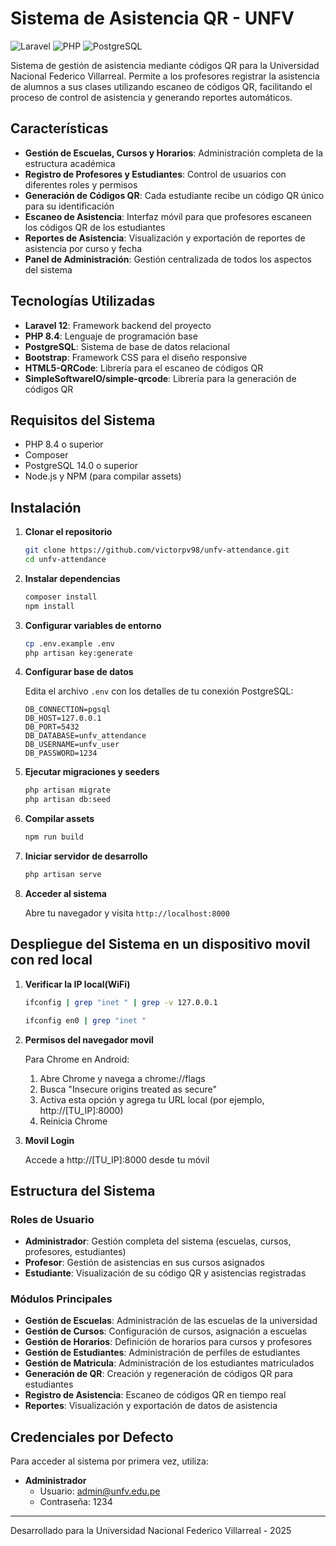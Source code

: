 # Sistema de Asistencia QR - UNFV

![Laravel](https://img.shields.io/badge/Laravel-12.x-FF2D20?style=for-the-badge&logo=laravel)
![PHP](https://img.shields.io/badge/PHP-8.4-777BB4?style=for-the-badge&logo=php)
![PostgreSQL](https://img.shields.io/badge/PostgreSQL-14.0-336791?style=for-the-badge&logo=postgresql)

Sistema de gestión de asistencia mediante códigos QR para la Universidad Nacional Federico Villarreal. Permite a los profesores registrar la asistencia de alumnos a sus clases utilizando escaneo de códigos QR, facilitando el proceso de control de asistencia y generando reportes automáticos.

## Características

- **Gestión de Escuelas, Cursos y Horarios**: Administración completa de la estructura académica
- **Registro de Profesores y Estudiantes**: Control de usuarios con diferentes roles y permisos
- **Generación de Códigos QR**: Cada estudiante recibe un código QR único para su identificación
- **Escaneo de Asistencia**: Interfaz móvil para que profesores escaneen los códigos QR de los estudiantes
- **Reportes de Asistencia**: Visualización y exportación de reportes de asistencia por curso y fecha
- **Panel de Administración**: Gestión centralizada de todos los aspectos del sistema

## Tecnologías Utilizadas

- **Laravel 12**: Framework backend del proyecto
- **PHP 8.4**: Lenguaje de programación base
- **PostgreSQL**: Sistema de base de datos relacional
- **Bootstrap**: Framework CSS para el diseño responsive
- **HTML5-QRCode**: Librería para el escaneo de códigos QR
- **SimpleSoftwareIO/simple-qrcode**: Librería para la generación de códigos QR

## Requisitos del Sistema

- PHP 8.4 o superior
- Composer
- PostgreSQL 14.0 o superior
- Node.js y NPM (para compilar assets)

## Instalación

1. **Clonar el repositorio**
   ```bash
   git clone https://github.com/victorpv98/unfv-attendance.git
   cd unfv-attendance
   ```

2. **Instalar dependencias**
   ```bash
   composer install
   npm install
   ```

3. **Configurar variables de entorno**
   ```bash
   cp .env.example .env
   php artisan key:generate
   ```

4. **Configurar base de datos**
   
   Edita el archivo `.env` con los detalles de tu conexión PostgreSQL:
   ```
   DB_CONNECTION=pgsql
   DB_HOST=127.0.0.1
   DB_PORT=5432
   DB_DATABASE=unfv_attendance
   DB_USERNAME=unfv_user
   DB_PASSWORD=1234
   ```

5. **Ejecutar migraciones y seeders**
   ```bash
   php artisan migrate
   php artisan db:seed
   ```

6. **Compilar assets**
   ```bash
   npm run build
   ```

7. **Iniciar servidor de desarrollo**
   ```bash
   php artisan serve
   ```

8. **Acceder al sistema**
   
   Abre tu navegador y visita `http://localhost:8000`

## Despliegue del Sistema en un dispositivo movil con red local

1. **Verificar la IP local(WiFi)**
   ```bash
   ifconfig | grep "inet " | grep -v 127.0.0.1
   ```
   ```bash
   ifconfig en0 | grep "inet "
   ```

2. **Permisos del navegador movil**
   
   Para Chrome en Android:
   1. Abre Chrome y navega a chrome://flags
   2. Busca "Insecure origins treated as secure"
   3. Activa esta opción y agrega tu URL local (por ejemplo, http://[TU_IP]:8000)
   4. Reinicia Chrome

3. **Movil Login**

   Accede a http://[TU_IP]:8000 desde tu móvil 


## Estructura del Sistema

### Roles de Usuario

- **Administrador**: Gestión completa del sistema (escuelas, cursos, profesores, estudiantes)
- **Profesor**: Gestión de asistencias en sus cursos asignados
- **Estudiante**: Visualización de su código QR y asistencias registradas

### Módulos Principales

- **Gestión de Escuelas**: Administración de las escuelas de la universidad
- **Gestión de Cursos**: Configuración de cursos, asignación a escuelas
- **Gestión de Horarios**: Definición de horarios para cursos y profesores
- **Gestión de Estudiantes**: Administración de perfiles de estudiantes
- **Gestión de Matricula**: Administración de los estudiantes matriculados
- **Generación de QR**: Creación y regeneración de códigos QR para estudiantes
- **Registro de Asistencia**: Escaneo de códigos QR en tiempo real
- **Reportes**: Visualización y exportación de datos de asistencia

## Credenciales por Defecto

Para acceder al sistema por primera vez, utiliza:

- **Administrador**
  - Usuario: admin@unfv.edu.pe
  - Contraseña: 1234



---

Desarrollado para la Universidad Nacional Federico Villarreal - 2025
